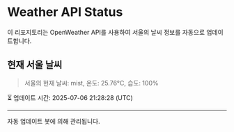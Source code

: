 
# Weather API Status

이 리포지토리는 OpenWeather API를 사용하여 서울의 날씨 정보를 자동으로 업데이트합니다.

## 현재 서울 날씨
> 서울의 현재 날씨: mist, 온도: 25.76°C, 습도: 100%

⏳ 업데이트 시간: 2025-07-06 21:28:28 (UTC)

---
자동 업데이트 봇에 의해 관리됩니다.
